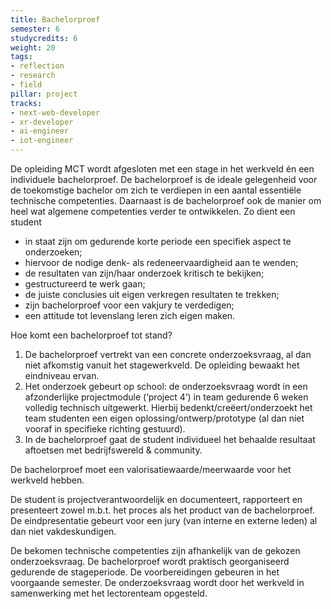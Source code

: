 ```yaml
---
title: Bachelorproef
semester: 6
studycredits: 6
weight: 20
tags:
- reflection
- research
- field
pillar: project
tracks:
- next-web-developer
- xr-developer
- ai-engineer
- iot-engineer
---
```


De opleiding MCT wordt afgesloten met een stage in het werkveld én een individuele bachelorproef. De bachelorproef is de ideale gelegenheid voor de toekomstige bachelor om zich te verdiepen in een aantal essentiële technische competenties. Daarnaast is de bachelorproef ook de manier om heel wat algemene competenties verder te ontwikkelen. Zo dient een student
- in staat zijn om gedurende korte periode een specifiek aspect te onderzoeken;
- hiervoor de nodige denk- als redeneervaardigheid aan te wenden;
- de resultaten van zijn/haar onderzoek kritisch te bekijken;
- gestructureerd te werk gaan;
- de juiste conclusies uit eigen verkregen resultaten te trekken;
- zijn bachelorproef voor een vakjury te verdedigen;
- een attitude tot levenslang leren zich eigen maken.

Hoe komt een bachelorproef tot stand?
1. De bachelorproef vertrekt van een concrete onderzoeksvraag, al dan niet afkomstig vanuit het stagewerkveld. De opleiding bewaakt het eindniveau ervan.
2. Het onderzoek gebeurt op school: de onderzoeksvraag wordt in een afzonderlijke projectmodule (‘project 4’) in team gedurende 6 weken volledig technisch uitgewerkt. Hierbij bedenkt/creëert/onderzoekt het team studenten een eigen oplossing/ontwerp/prototype (al dan niet vooraf in specifieke richting gestuurd).
3. In de bachelorproef gaat de student individueel het behaalde resultaat aftoetsen met bedrijfswereld & community. 

De bachelorproef moet een valorisatiewaarde/meerwaarde voor het werkveld hebben.

De student is projectverantwoordelijk en documenteert, rapporteert en presenteert zowel m.b.t. het proces als het product van de bachelorproef. De eindpresentatie gebeurt voor een jury (van interne en externe leden) al dan niet vakdeskundigen.

De bekomen technische competenties zijn afhankelijk van de gekozen onderzoeksvraag.
De bachelorproef wordt praktisch georganiseerd gedurende de stageperiode. De voorbereidingen gebeuren in het voorgaande semester.
De onderzoeksvraag wordt door het werkveld in samenwerking met het lectorenteam opgesteld.